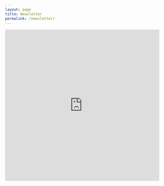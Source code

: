 ```yaml
---
layout: page
title: Newsletter
permalink: /newsletter/
---
```

<iframe src="https://signup.e2ma.net/signup/1910398/1887726/" width="510" height="500" frameborder="0"></iframe>
